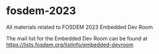 # fosdem-2023
All materials related to FOSDEM 2023 Embedded Dev Room

The mail list for the Embedded Dev Room can be found at
https://lists.fosdem.org/listinfo/embedded-devroom

